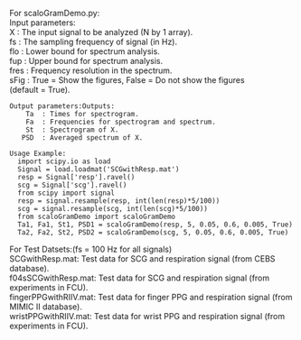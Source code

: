 For scaloGramDemo.py:            
    Input parameters:                    
         X  : The input signal to be analyzed (N by 1 array).                
        fs  : The sampling frequency of signal (in Hz).               
       flo  : Lower bound for spectrum analysis.               
       fup  : Upper bound for spectrum analysis.              
      fres  : Frequency resolution in the spectrum.             
      sFig  : True = Show the figures, False = Do not show the figures        
             (default = True).        

    Output parameters:Outputs:
        Ta  : Times for spectrogram.
        Fa  : Frequencies for spectrogram and spectrum.
        St  : Spectrogram of X.
       PSD  : Averaged spectrum of X.

    Usage Example:
      import scipy.io as load
      Signal = load.loadmat('SCGwithResp.mat')
      resp = Signal['resp'].ravel()
      scg = Signal['scg'].ravel()
      from scipy import signal
      resp = signal.resample(resp, int(len(resp)*5/100))
      scg = signal.resample(scg, int(len(scg)*5/100))
      from scaloGramDemo import scaloGramDemo
      Ta1, Fa1, St1, PSD1 = scaloGramDemo(resp, 5, 0.05, 0.6, 0.005, True)
      Ta2, Fa2, St2, PSD2 = scaloGramDemo(scg, 5, 0.05, 0.6, 0.005, True)


For Test Datsets:(fs = 100 Hz for all signals)                
        SCGwithResp.mat: Test data for SCG and respiration signal (from CEBS database).                
        f04sSCGwithResp.mat: Test data for SCG and respiration signal (from experiments in FCU).                
        fingerPPGwithRIIV.mat: Test data for finger PPG and respiration signal (from MIMIC II database).                
        wristPPGwithRIIV.mat: Test data for wrist PPG and respiration signal (from experiments in FCU).                 
